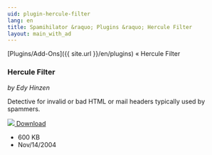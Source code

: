 ```yaml
---
uid: plugin-hercule-filter
lang: en
title: Spamihilator &raquo; Plugins &raquo; Hercule Filter
layout: main_with_ad
---
```


[Plugins/Add-Ons]({{ site.url }}/en/plugins) &laquo; Hercule Filter

### Hercule Filter

_by Edy Hinzen_

Detective for invalid or bad HTML or mail headers typically used by spammers.

<div class="downloadsection">
<a href="http://www.hinzen.de/Spamihilator/" class="radius button left" id="download-button"><img src="{{site.url}}/images/download-arrow.png"> Download</a>
<ul id="download-notes">
<li>600 KB</li>
<li>Nov/14/2004</li>
</ul>
</div>

